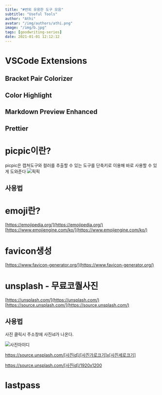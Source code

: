 ```yaml
---
title: "#번외 유용한 도구 모음"
subtitle: "Useful Tools"
author: "Athi"
avatar: "/img/authors/athi.png"
image: "/img/b.jpg"
tags: [goodwriting-series]
date: 2021-01-01 12:12:12
---
```


# VSCode Extensions

## Bracket Pair Colorizer

## Color Highlight

## Markdown Preview Enhanced

## Prettier

# picpic이란?

picpic은 캡쳐도구와 컬러를 추출할 수 있는 도구를 단축키로 이용해 바로 사용할 수 있게 도와준다
![픽픽](https://i.imgur.com/q3TTqCj.png)

## 사용법

# emoji란?

[https://emojipedia.org/](https://emojipedia.org/)
[https://www.emojiengine.com/ko/](https://www.emojiengine.com/ko/)

# favicon생성

[https://www.favicon-generator.org/](https://www.favicon-generator.org/)

# unsplash - 무료코퀄사진

[https://unsplash.com/](https://unsplash.com/)
[https://source.unsplash.com/](https://source.unsplash.com/)

## 사용법

사진 클릭시 주소창에 사진id가 나온다.

![사진아이디](https://i.imgur.com/SlVzGXK.png)

https://source.unsplash.com/[사진id]/[사진가로크기]x[사진세로크기]

https://source.unsplash.com/[사진id]/1920x1200

# lastpass
